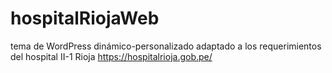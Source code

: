 # hospitalRiojaWeb
tema de WordPress dinámico-personalizado adaptado a los requerimientos del hospital II-1 Rioja
https://hospitalrioja.gob.pe/
